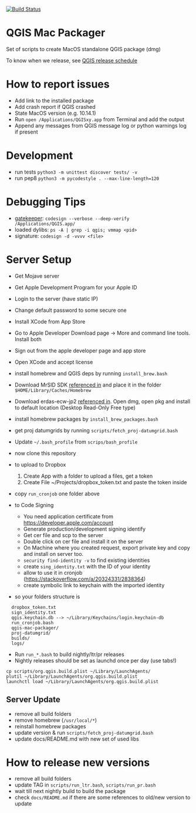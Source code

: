 [![Build Status](https://travis-ci.org/qgis/QGIS-Mac-Packager.svg?branch=master)](https://travis-ci.org/qgis/QGIS-Mac-Packager)

# QGIS Mac Packager

Set of scripts to create MacOS standalone QGIS package (dmg)

To know when we release, see [QGIS release schedule](https://www.qgis.org/en/site/getinvolved/development/roadmap.html#release-schedule)

# How to report issues 

- Add link to the installed package
- Add crash report if QGIS crashed
- State MacOS version (e.g. 10.14.1)
- Run `open /Applications/QGISxy.app` from Terminal and add the output
- Append any messages from QGIS message log or python warnings log if present

# Development

- run tests `python3 -m unittest discover tests/ -v`
- run pep8 `python3 -m pycodestyle . --max-line-length=120`

# Debugging Tips
- [gatekeeper](https://stackoverflow.com/a/29221163/2838364): `codesign --verbose --deep-verify /Applications/QGIS.app/` 
- loaded dylibs: `ps -A | grep -i qgis; vmmap <pid>`
- signature: `codesign -d -vvvv <file>` 

# Server Setup 

- Get Mojave server
- Get Apple Development Program for your Apple ID
- Login to the server (have static IP)
- Change default password to some secure one
- Install XCode from App Store 
- Go to Apple Developer Download page -> More and command line tools. Install both
- Sign out from the apple developer page and app store
- Open XCode and accept license
- install homebrew and QGIS deps by running `install_brew.bash`
- Download MrSID SDK [referenced in](https://github.com/OSGeo/homebrew-osgeo4mac/blob/master/Formula/osgeo-mrsid-sdk.rb) and place it in the folder `$HOME/Library/Caches/Homebrew`
- Download erdas-ecw-jp2 [referenced in](https://github.com/OSGeo/homebrew-osgeo4mac/blob/master/Formula/ecwjp2-sdk.rb). Open dmg, open pkg and install to default location (Desktop Read-Only Free type)
- install homebrew packages by `install_brew_packages.bash`
- get proj datumgrids by running `scripts/fetch_proj-datumgrid.bash`
- Update `~/.bash_profile` from `scrips/bash_profile`
- now clone this repository
- to upload to Dropbox
    1. Create App with a folder to upload a files, get a token
    2. Create File ~/Projects/dropbox_token.txt and paste the token inside
- copy `run_cronjob` one folder above
- to Code Signing 
    - You need application certificate from https://developer.apple.com/account
    - Generate production/development signing identify
    - Get cer file and scp to the server
    - Double click on cer file and install it on the server
    - On Machine where you created request, export private key and copy and install on server too.
    - `security find-identity -v` to find existing identities 
    - create `sing_identity.txt` with the ID of your identity
    - allow to use it in cronjob (https://stackoverflow.com/a/20324331/2838364)
    - create symbolic link to keychain with the imported identity

- so your folders structure is
```
  dropbox_token.txt
  sign_identity.txt
  qgis.keychain.db --> ~/Library/Keychains/login.keychain-db
  run_cronjob.bash
  qgis-mac-packager/
  proj-datumgrid/
  builds/
  logs/
```
- Run `run_*.bash` to build nightly/ltr/pr releases
- Nightly releases should be set as launchd once per day (use tabs!)
``` 
cp scripts/org.qgis.build.plist ~/Library/LaunchAgents/
plutil ~/Library/LaunchAgents/org.qgis.build.plist 
launchctl load ~/Library/LaunchAgents/org.qgis.build.plist
``` 

## Server Update

- remove all build folders 
- remove homebrew (`/usr/local/*`)
- reinstall homebrew packages
- update version & run `scripts/fetch_proj-datumgrid.bash`
- update docs/README.md with new set of used libs

# How to release new versions

- remove all build folders 
- update TAG in `scripts/run_ltr.bash`, `scripts/run_pr.bash`
- wait till next nightly build to build the package
- check `docs/README.md` if there are some references to old/new version to update